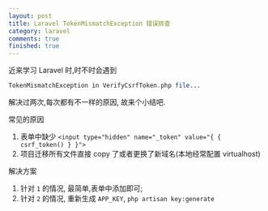 ```yaml
---
layout: post
title: Laravel TokenMismatchException 错误排查
category: laravel
comments: true
finished: true
---
```


近来学习 Laravel 时,时不时会遇到

```php 
TokenMismatchException in VerifyCsrfToken.php file...
```

解决过两次,每次都有不一样的原因, 故来个小结吧.

常见的原因

1. 表单中缺少 `<input type="hidden" name="_token" value="{ { csrf_token() } }">`
2. 项目迁移所有文件直接 copy 了或者更换了新域名(本地经常配置 virtualhost)

解决方案

1. 针对 `1` 的情况, 最简单,表单中添加即可;
2. 针对 `2` 的情况, 重新生成 `APP_KEY`, `php artisan key:generate`

